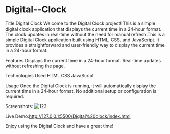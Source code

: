 # Digital--Clock
Title:Digital Clock
Welcome to the Digital Clock project! This is a simple digital clock application that displays the current time in a 24-hour format. The clock updates in real-time without the need for manual refresh.This is a simple Digital Clock application built using HTML, CSS, and JavaScript. It provides a straightforward and user-friendly way to display the current time in a 24-hour format.

Features
Displays the current time in a 24-hour format.
Real-time updates without refreshing the page.

Technologies Used
HTML
CSS
JavaScript

Usage
Once the Digital Clock is running, it will automatically display the current time in a 24-hour format. No additional setup or configuration is required.

Screenshots:
![123](https://github.com/YogitaAmbure13/Digital--Clock/assets/140909421/e05b604a-52fe-44b8-bd75-86c3a78ac88a)
 
Live Demo:http://127.0.0.1:5500/Digital%20clock/index.html

Enjoy using the Digital Clock and have a great time!
